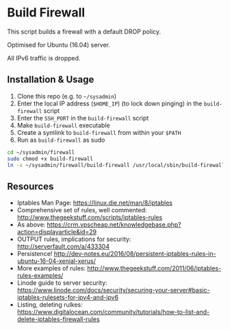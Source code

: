 Build Firewall
==============
This script builds a firewall with a default DROP policy.

Optimised for Ubuntu (16.04) server.

All IPv6 traffic is dropped.

## Installation & Usage
1. Clone this repo (e.g. to `~/sysadmin`)
2. Enter the local IP address (`$HOME_IP`) (to lock down pinging) in the `build-firewall` script
3. Enter the `SSH_PORT` in the `build-firewall` script
2. Make `build-firewall` executable
2. Create a symlink to `build-firewall` from within your `$PATH`
3. Run as `build-firewall` as sudo

~~~sh
cd ~/sysadmin/firewall
sudo chmod +x build-firewall
ln -s ~/sysadmin/firewall/build-firewall /usr/local/sbin/build-firewall
~~~

## Resources
- Iptables Man Page: https://linux.die.net/man/8/iptables
- Comprehensive set of rules, well commented: http://www.thegeekstuff.com/scripts/iptables-rules
- As above: https://crm.vpscheap.net/knowledgebase.php?action=displayarticle&id=29
- OUTPUT rules, implications for security: http://serverfault.com/a/433304
- Persistence! http://dev-notes.eu/2016/08/persistent-iptables-rules-in-ubuntu-16-04-xenial-xerus/
- More examples of rules: http://www.thegeekstuff.com/2011/06/iptables-rules-examples/
- Linode guide to server security: https://www.linode.com/docs/security/securing-your-server#basic-iptables-rulesets-for-ipv4-and-ipv6
- Listing, deleting rulkes: https://www.digitalocean.com/community/tutorials/how-to-list-and-delete-iptables-firewall-rules
